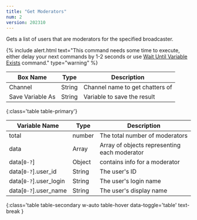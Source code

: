 ```yaml
---
title: "Get Moderators"
num: 2
version: 202310
---
```


Gets a list of users that are moderators for the specified broadcaster.

{% include alert.html text="This command needs some time to execute, either delay your next commands by 1-2 seconds or use <a href='/docs/commands/wait#waituntilvariableexists'>Wait Until Variable Exists</a> command." type="warning" %} 

| Box Name | Type | Description | 
|-------|--------|--------
Channel|String|Channel name to get chatters of
Save Variable As|String|Variable to save the result
{:class='table table-primary'}

| Variable Name | Type | Description |
|---------------|------|-------------|
total|number|The total number of moderators
data|Array|Array of objects representing each moderator
data[`0-?`]|Object|contains info for a moderator
data[`0-?`].user_id|String|The user's ID
data[`0-?`].user_login|String|The user's login name
data[`0-?`].user_name|String|The user's display name
{:class='table table-secondary w-auto table-hover data-toggle='table' text-break }